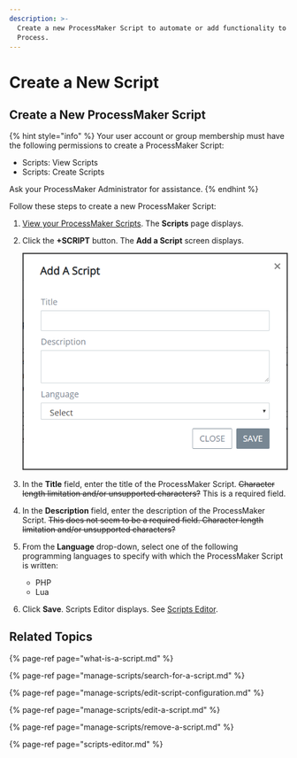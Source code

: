 ```yaml
---
description: >-
  Create a new ProcessMaker Script to automate or add functionality to any
  Process.
---
```


# Create a New Script

## Create a New ProcessMaker Script

{% hint style="info" %}
Your user account or group membership must have the following permissions to create a ProcessMaker Script:

* Scripts: View Scripts
* Scripts: Create Scripts

Ask your ProcessMaker Administrator for assistance.
{% endhint %}

Follow these steps to create a new ProcessMaker Script:

1. [View your ProcessMaker Scripts](manage-scripts/view-all-scripts.md). The **Scripts** page displays.
2. Click the **+SCRIPT** button. The **Add a Script** screen displays.  

   ![](../../.gitbook/assets/add-a-script-screen-processes.png)

3. In the **Title** field, enter the title of the ProcessMaker Script. ~~Character length limitation and/or unsupported characters?~~ This is a required field.
4. In the **Description** field, enter the description of the ProcessMaker Script. ~~This does not seem to be a required field. Character length limitation and/or unsupported characters?~~
5. From the **Language** drop-down, select one of the following programming languages to specify with which the ProcessMaker Script is written:
   * PHP
   * Lua
6. Click **Save**. Scripts Editor displays. See [Scripts Editor](scripts-editor.md).

## Related Topics

{% page-ref page="what-is-a-script.md" %}

{% page-ref page="manage-scripts/search-for-a-script.md" %}

{% page-ref page="manage-scripts/edit-script-configuration.md" %}

{% page-ref page="manage-scripts/edit-a-script.md" %}

{% page-ref page="manage-scripts/remove-a-script.md" %}

{% page-ref page="scripts-editor.md" %}

